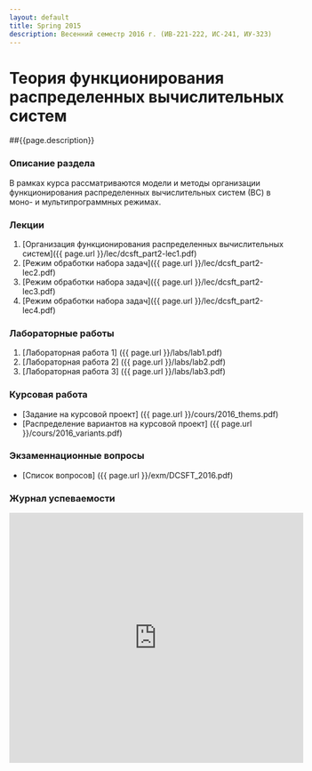 ```yaml
---
layout: default
title: Spring 2015
description: Весенний семестр 2016 г. (ИВ-221-222, ИС-241, ИУ-323)
---
```

# Теория функционирования распределенных вычислительных систем

##{{page.description}}

### Описание раздела

В рамках курса рассматриваются модели и методы организации функционирования распределенных вычислительных систем (ВС) в моно- и мультипрограммных режимах.

### Лекции

1. [Организация функционирования распределенных вычислительных систем]({{ page.url }}/lec/dcsft_part2-lec1.pdf)
2. [Режим обработки набора задач]({{ page.url }}/lec/dcsft_part2-lec2.pdf)
3. [Режим обработки набора задач]({{ page.url }}/lec/dcsft_part2-lec3.pdf)
4. [Режим обработки набора задач]({{ page.url }}/lec/dcsft_part2-lec4.pdf)


### Лабораторные работы

1. [Лабораторная работа 1] ({{ page.url }}/labs/lab1.pdf)
2. [Лабораторная работа 2] ({{ page.url }}/labs/lab2.pdf)
3. [Лабораторная работа 3] ({{ page.url }}/labs/lab3.pdf)

### Курсовая работа

* [Задание на курсовой проект] ({{ page.url }}/cours/2016_thems.pdf)
* [Распределение вариантов на курсовой проект] ({{ page.url }}/cours/2016_variants.pdf)

### Экзаменнационные вопросы

* [Список вопросов] ({{ page.url }}/exm/DCSFT_2016.pdf)

### Журнал успеваемости

<iframe width="105%" height="450" frameborder="0" src="https://docs.google.com/spreadsheets/d/1-LSEegt_yFMfpGTn1NQOfJhLcv0jmre1mX42RRXAo1I/pubhtml?widget=true&amp;headers=false"></iframe>
